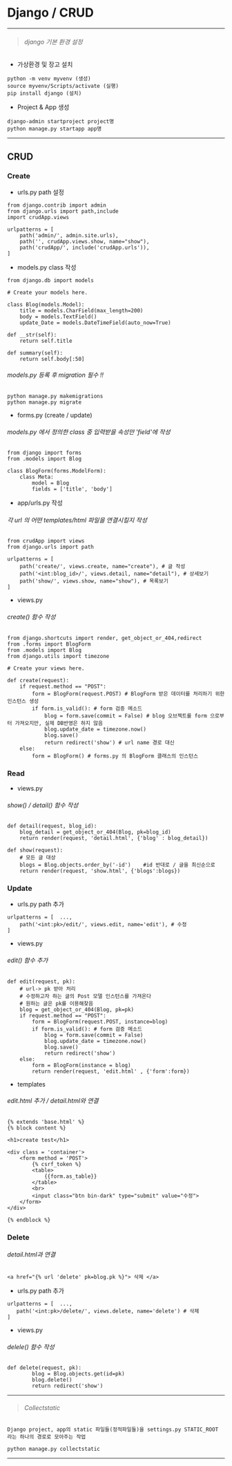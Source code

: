 # Django / CRUD
---

> ###### *django 기본 환경 설정*

- 가상환경 및 장고 설치

```
python -m venv myvenv (생성)
source myvenv/Scripts/activate (실행)
pip install django (설치)
```

- Project & App 생성
```
django-admin startproject project명
python manage.py startapp app명
```
---
## CRUD
### Create
- urls.py path 설정
```
from django.contrib import admin
from django.urls import path,include
import crudApp.views

urlpatterns = [
    path('admin/', admin.site.urls),
    path('', crudApp.views.show, name="show"),
    path('crudApp/', include('crudApp.urls')),
]
```
- models.py class 작성
```
from django.db import models

# Create your models here.

class Blog(models.Model):
    title = models.CharField(max_length=200)
    body = models.TextField()
    update_Date = models.DateTimeField(auto_now=True)

def __str(self):
    return self.title

def summary(self):
    return self.body[:50]

```
###### *models.py 등록 후 migration 필수 !!*
```
python manage.py makemigrations
python manage.py migrate
```
- forms.py (create / update)
###### *models.py 에서 정의한  class 중 입력받을 속성만 'field'에 작성*
```
from django import forms
from .models import Blog

class BlogForm(forms.ModelForm):
    class Meta:
        model = Blog
        fields = ['title', 'body']
```
- app/urls.py 작성
###### *각 url 의 어떤 templates/html 파일을 연결시킬지 작성*
```
from crudApp import views
from django.urls import path

urlpatterns = [  
    path('create/', views.create, name="create"), # 글 작성
    path('<int:blog_id>/', views.detail, name="detail"), # 상세보기
    path('show/', views.show, name="show"), # 목록보기
]
```
- views.py
###### *create() 함수 작성*
```
from django.shortcuts import render, get_object_or_404,redirect
from .forms import BlogForm
from .models import Blog
from django.utils import timezone

# Create your views here.

def create(request):
    if request.method == "POST":
        form = BlogForm(request.POST) # BlogForm 받은 데이터를 처리하기 위한 인스턴스 생성
        if form.is_valid(): # form 검증 메소드
            blog = form.save(commit = False) # blog 오브젝트를 form 으로부터 가져오지만, 실제 DB반영은 하지 않음
            blog.update_date = timezone.now()
            blog.save()
            return redirect('show') # url name 경로 대신
    else:
        form = BlogForm() # forms.py 의 BlogForm 클래스의 인스턴스
```
### Read
- views.py
###### *show() / detail() 함수 작성*
```
def detail(request, blog_id):
    blog_detail = get_object_or_404(Blog, pk=blog_id)
    return render(request, 'detail.html', {'blog' : blog_detail})

def show(request):
    # 모든 글 대상
    blogs = Blog.objects.order_by('-id')    #id 반대로 / 글을 최신순으로
    return render(request, 'show.html', {'blogs':blogs})
```
### Update
- urls.py path 추가
```
urlpatterns = [  ...,
    path('<int:pk>/edit/', views.edit, name='edit'), # 수정
]
```
- views.py
###### *edit() 함수 추가*
```
def edit(request, pk):
    # url-> pk 받아 처리
    # 수정하고자 하는 글의 Post 모델 인스턴스를 가져온다
    # 원하는 글은 pk를 이용해찾음
    blog = get_object_or_404(Blog, pk=pk)
    if request.method == "POST":
        form = BlogForm(request.POST, instance=blog)
        if form.is_valid(): # form 검증 메소드
            blog = form.save(commit = False)
            blog.update_date = timezone.now()
            blog.save()
            return redirect('show')
    else:
        form = BlogForm(instance = blog)
        return render(request, 'edit.html' , {'form':form})

```
- templates
###### *edit.html 추가 / detail.html와 연결*
```
{% extends 'base.html' %}
{% block content %}

<h1>create test</h1>

<div class = 'container'>
    <form method = 'POST'>
        {% csrf_token %}
        <table>
            {{form.as_table}}
        </table>
        <br>
        <input class="btn bin-dark" type="submit" value="수정">
    </form>
</div>

{% endblock %}
```
### Delete
###### *detail.html과 연결*
```
<a href="{% url 'delete' pk=blog.pk %}"> 삭제 </a>
```
- urls.py path 추가
```
urlpatterns = [  ...,
   path('<int:pk>/delete/', views.delete, name='delete') # 삭제
]
```
- views.py
###### *delele() 함수 작성*
```
def delete(request, pk):
        blog = Blog.objects.get(id=pk)
        blog.delete()
        return redirect('show')
```
---


> ###### *Collectstatic*
`
Django project, app의 static 파일들(정적파일들)을 settings.py STATIC_ROOT 라는 하나의 경로로 모아주는 작업
`
```
python manage.py collectstatic
```
---

